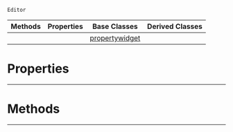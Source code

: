  `Editor`

|Methods|Properties|Base Classes|Derived Classes|
|---|---|---|---|
| | |[propertywidget](https://github.com/dragonCASTjosh/PlasmaDocs/blob/master/code_reference/class_reference/propertywidget.markdown)| |


 #  Properties


---  
 #  Methods


---  
 

 